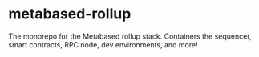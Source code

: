 # metabased-rollup
The monorepo for the Metabased rollup stack. Containers the sequencer, smart contracts, RPC node, dev environments, and more!
